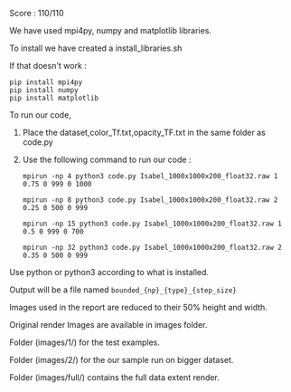 Score : 110/110

We have used mpi4py, numpy and matplotlib libraries.

To install we have created a install_libraries.sh

If that doesn't work :
```
pip install mpi4py
pip install numpy
pip install matplotlib
```

To run our code,
1. Place the dataset,color_Tf.txt,opacity_TF.txt in the same folder as code.py
2.  Use the following command to run our code :

    `mpirun -np 4 python3 code.py Isabel_1000x1000x200_float32.raw 1 0.75 0 999 0 1000`

    `mpirun -np 8 python3 code.py Isabel_1000x1000x200_float32.raw 2 0.25 0 500 0 999`

    `mpirun -np 15 python3 code.py Isabel_1000x1000x200_float32.raw 1 0.5 0 999 0 700`

    `mpirun -np 32 python3 code.py Isabel_1000x1000x200_float32.raw 2 0.35 0 500 0 999`

Use python or python3 according to what is installed.

Output will be a file named `bounded_{np}_{type}_{step_size}`

Images used in the report are reduced to their 50% height and width.

Original render Images are available in images folder.

Folder (images/1/) for the test examples.

Folder (images/2/) for the our sample run on bigger dataset.

Folder (images/full/) contains the full data extent render.
